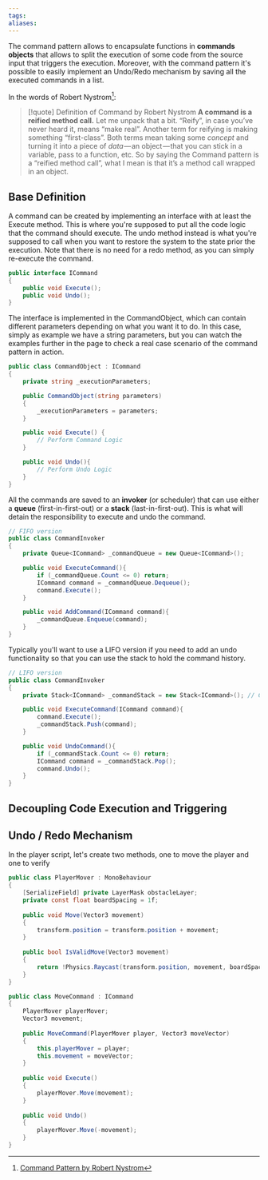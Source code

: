 ```yaml
---
tags: 
aliases:
---
```

The command pattern allows to encapsulate functions in **commands objects** that allows to split the execution of some code from the source input that triggers the execution. Moreover, with the command pattern it's possible to easily implement an Undo/Redo mechanism by saving all the executed commands in a list.

In the words of Robert Nystrom[^citation]:

> [!quote] Definition of Command by Robert Nystrom
> **A command is a reified method call.**
> Let me unpack that a bit. “Reify”, in case you’ve never heard it, means “make real”. Another term for reifying is making something “first-class”.
> Both terms mean taking some _concept_ and turning it into a piece of _data_ — an object — that you can stick in a variable, pass to a function, etc. So by saying the Command pattern is a “reified method call”, what I mean is that it’s a method call wrapped in an object.
## Base Definition
A command can be created by implementing an interface with at least the Execute method. This is where you're supposed to put all the code logic that the command should execute. 
The undo method instead is what you're supposed to call when you want to restore the system to the state prior the execution. Note that there is no need for a redo method, as you can simply re-execute the command.

```c#
public interface ICommand
{
	public void Execute();
	public void Undo();
}
```

The interface is implemented in the CommandObject, which can contain different parameters depending on what you want it to do. In this case, simply as example we have a string parameters, but you can watch the examples further in the page to check a real case scenario of the command pattern in action.

```c#
public class CommandObject : ICommand
{
	private string _executionParameters;

	public CommandObject(string parameters)
	{
		_executionParameters = parameters;
	}

	public void Execute() {
		// Perform Command Logic
	}

	public void Undo(){
		// Perform Undo Logic
	}
}
```

All the commands are saved to an **invoker** (or scheduler) that can use either a **queue** (first-in-first-out) or a **stack** (last-in-first-out). This is what will detain the responsibility to execute and undo the command.

```c#
// FIFO version
public class CommandInvoker
{
	private Queue<ICommand> _commandQueue = new Queue<ICommand>();

	public void ExecuteCommand(){
		if (_commandQueue.Count <= 0) return;
		ICommand command = _commandQueue.Dequeue();
		command.Execute();
	}

	public void AddCommand(ICommand command){
		_commandQueue.Enqueue(command);
	}
}
```

Typically you'll want to use a LIFO version if you need to add an undo functionality so that you can use the stack to hold the command history.

```c#
// LIFO version
public class CommandInvoker
{
	private Stack<ICommand> _commandStack = new Stack<ICommand>(); // Command History

	public void ExecuteCommand(ICommand command){
		command.Execute();
		_commandStack.Push(command);
	}

	public void UndoCommand(){
		if (_commandStack.Count <= 0) return;
		ICommand command = _commandStack.Pop();
		command.Undo();
	}
}
```

## Decoupling Code Execution and Triggering


## Undo / Redo Mechanism
In the player script, let's create two methods, one to move the player and one to verify 
```c#
public class PlayerMover : MonoBehaviour
{
	[SerializeField] private LayerMask obstacleLayer;
	private const float boardSpacing = 1f;
	
	public void Move(Vector3 movement)
	{
		transform.position = transform.position + movement;
	}
	
	public bool IsValidMove(Vector3 movement)
	{
		return !Physics.Raycast(transform.position, movement, boardSpacing, obstacleLayer);
	}
}
```

```c#
public class MoveCommand : ICommand
{
	PlayerMover playerMover;
	Vector3 movement;
	
	public MoveCommand(PlayerMover player, Vector3 moveVector)
	{
		this.playerMover = player;
		this.movement = moveVector;
	}
	
	public void Execute()
	{
		playerMover.Move(movement);
	}
	
	public void Undo()
	{
		playerMover.Move(-movement);
	}
}
```

[^Citation]: [Command Pattern by Robert Nystrom](https://gameprogrammingpatterns.com/command.html)
